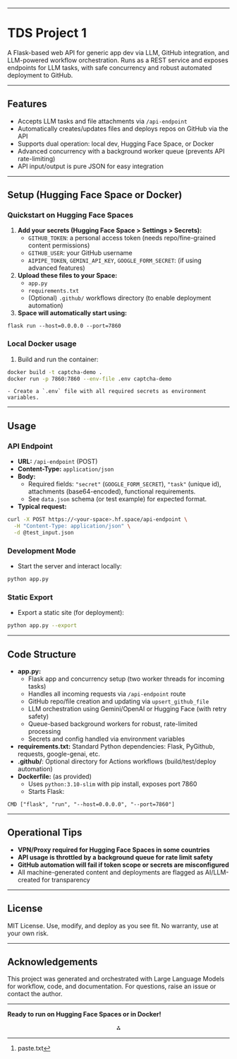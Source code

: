 ***

# TDS Project 1

A Flask-based web API for generic app dev via LLM, GitHub integration, and LLM-powered workflow orchestration.
Runs as a REST service and exposes endpoints for LLM tasks, with safe concurrency and robust automated deployment to GitHub.

***

## Features

- Accepts LLM tasks and file attachments via `/api-endpoint`
- Automatically creates/updates files and deploys repos on GitHub via the API
- Supports dual operation: local dev, Hugging Face Space, or Docker
- Advanced concurrency with a background worker queue (prevents API rate-limiting)
- API input/output is pure JSON for easy integration

***

## Setup (Hugging Face Space or Docker)

### Quickstart on Hugging Face Spaces

1. **Add your secrets (Hugging Face Space > Settings > Secrets):**
    - `GITHUB_TOKEN`: a personal access token (needs repo/fine-grained content permissions)
    - `GITHUB_USER`: your GitHub username
    - `AIPIPE_TOKEN`, `GEMINI_API_KEY`, `GOOGLE_FORM_SECRET`: (if using advanced features)
2. **Upload these files to your Space:**
    - `app.py`
    - `requirements.txt`
    - (Optional) `.github/` workflows directory (to enable deployment automation)
3. **Space will automatically start using:**

```shell
flask run --host=0.0.0.0 --port=7860
```


### Local Docker usage

1. Build and run the container:

```bash
docker build -t captcha-demo .
docker run -p 7860:7860 --env-file .env captcha-demo
```

    - Create a `.env` file with all required secrets as environment variables.

***

## Usage

### API Endpoint

- **URL:** `/api-endpoint` (POST)
- **Content-Type:** `application/json`
- **Body:**
    - Required fields: `"secret"` (`GOOGLE_FORM_SECRET`), `"task"` (unique id), attachments (base64-encoded), functional requirements.
    - See `data.json` schema (or test example) for expected format.
- **Typical request:**

```bash
curl -X POST https://<your-space>.hf.space/api-endpoint \
  -H "Content-Type: application/json" \
  -d @test_input.json
```


### Development Mode

- Start the server and interact locally:

```bash
python app.py
```


### Static Export

- Export a static site (for deployment):

```bash
python app.py --export
```


***

## Code Structure

- **app.py:**
    - Flask app and concurrency setup (two worker threads for incoming tasks)
    - Handles all incoming requests via `/api-endpoint` route
    - GitHub repo/file creation and updating via `upsert_github_file`
    - LLM orchestration using Gemini/OpenAI or Hugging Face (with retry safety)
    - Queue-based background workers for robust, rate-limited processing
    - Secrets and config handled via environment variables
- **requirements.txt:**
Standard Python dependencies: Flask, PyGithub, requests, google-genai, etc.
- **.github/**:
Optional directory for Actions workflows (build/test/deploy automation)
- **Dockerfile:** (as provided)
    - Uses `python:3.10-slim` with pip install, exposes port 7860
    - Starts Flask:

```
CMD ["flask", "run", "--host=0.0.0.0", "--port=7860"]
```


***

## Operational Tips

- **VPN/Proxy required for Hugging Face Spaces in some countries**
- **API usage is throttled by a background queue for rate limit safety**
- **GitHub automation will fail if token scope or secrets are misconfigured**
- All machine-generated content and deployments are flagged as AI/LLM-created for transparency

***

## License

MIT License.
Use, modify, and deploy as you see fit. No warranty, use at your own risk.

***

## Acknowledgements

This project was generated and orchestrated with Large Language Models for workflow, code, and documentation.
For questions, raise an issue or contact the author.

***

**Ready to run on Hugging Face Spaces or in Docker!**
<span style="display:none">[^1]</span>

<div align="center">⁂</div>

[^1]: paste.txt


